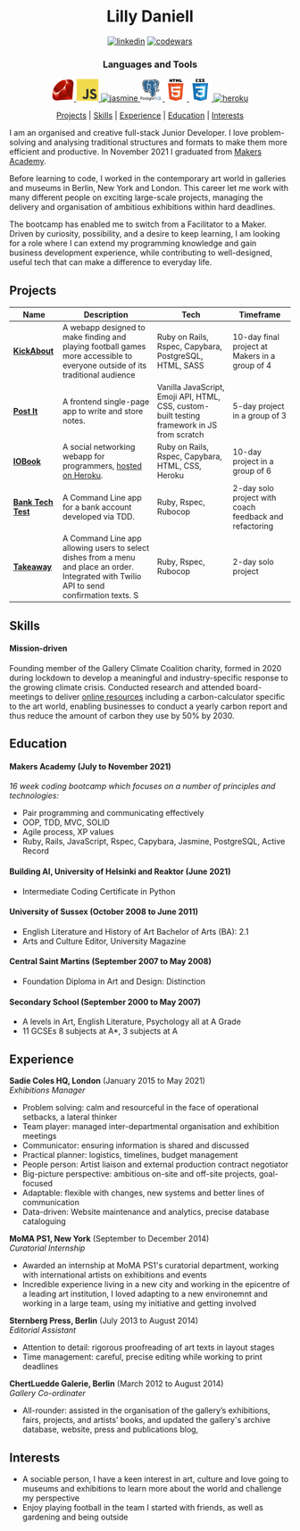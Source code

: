 <h1 align="center">Lilly Daniell</h1>
<p align="center"> <a href="https://www.linkedin.com/in/lilly-daniell-62bba152/" target="_blank" rel="noopener noreferrer"> <img src="https://cdn.jsdelivr.net/npm/simple-icons@3.0.1/icons/linkedin.svg" alt="linkedin" height="40" width="40"/></a>
<a href="https://www.codewars.com/users/lildann" target="_blank" rel="noopener noreferrer"> <img src="http://www.softlab.ntua.gr/~nickie/images/logo/codewars.png" alt="codewars" height="40" width="40"/></a></p>

<h3 align="center">Languages and Tools</h3>
<p align="center"> <a href="https://www.ruby-lang.org/en/" target="_blank"> <img src="https://raw.githubusercontent.com/devicons/devicon/master/icons/ruby/ruby-original.svg" alt="ruby" width="40" height="40"/> </a>
<a href="https://developer.mozilla.org/en-US/docs/Web/JavaScript" target="_blank"> <img src="https://raw.githubusercontent.com/devicons/devicon/master/icons/javascript/javascript-original.svg" alt="javascript" width="40" height="40"/> </a> 
<a href="https://jasmine.github.io/" target="_blank"> <img src="https://www.vectorlogo.zone/logos/jasmine/jasmine-icon.svg" alt="jasmine" width="40" height="40"/> </a>
<a href="https://www.postgresql.org" target="_blank"> <img src="https://raw.githubusercontent.com/devicons/devicon/master/icons/postgresql/postgresql-original-wordmark.svg" alt="postgresql" width="40" height="40"/> </a> 
<a href="https://developer.mozilla.org/en-US/docs/Glossary/HTML" target="_blank"> <img src="https://raw.githubusercontent.com/devicons/devicon/master/icons/html5/html5-original-wordmark.svg" alt="html5" width="40" height="40"/> </a> 
<a href="https://www.w3schools.com/css/" target="_blank"> <img src="https://raw.githubusercontent.com/devicons/devicon/master/icons/css3/css3-original-wordmark.svg" alt="css3" width="40" height="40"/> </a> 
<a href="https://heroku.com" target="_blank"> <img src="https://www.vectorlogo.zone/logos/heroku/heroku-icon.svg" alt="heroku" width="40" height="40"/></a></p>

<div align="center">

[Projects](#projects) |
[Skills](#skills) |
[Experience](#experience) |
[Education](#education) |
[Interests](#interests)

</div>

I am an organised and creative full-stack Junior Developer. I love problem-solving and analysing traditional structures and formats to make them more efficient and productive. In November 2021 I graduated from [Makers Academy](#projects).

Before learning to code, I worked in the contemporary art world in galleries and museums in Berlin, New York and London. This career let me work with many different people on exciting large-scale projects, managing the delivery and organisation of ambitious exhibitions within hard deadlines. 

The bootcamp has enabled me to switch from a Facilitator to a Maker. Driven by curiosity, possibility, and a desire to keep learning, I am looking for a role where I can extend my programming knowledge and gain business development experience, while contributing to well-designed, useful tech that can make a difference to everyday life.


## Projects

| Name                         | Description       | Tech              | Timeframe |
| ---------------------------- | ----------------- | ----------------- | ----------|
| **[KickAbout](https://github.com/lildann/kickabout)** | A webapp designed to make finding and playing football games more accessible to everyone outside of its traditional audience | Ruby on Rails, Rspec, Capybara, PostgreSQL, HTML, SASS| 10-day final project at Makers in a group of 4|
| **[Post It](https://lildann.github.io/notes_app/)** | A frontend single-page app to write and store notes. | Vanilla JavaScript, Emoji API, HTML, CSS, custom-built testing framework in JS from scratch | 5-day project in a group of 3 |
| **[IOBook](https://github.com/lildann/iobook)** | A social networking webapp for programmers, [hosted on Heroku](https://iobook.herokuapp.com/). | Ruby on Rails, Rspec, Capybara, HTML, CSS, Heroku | 10-day project in a group of 6 |
| **[Bank Tech Test](https://github.com/lildann/bank-tech-test)** | A Command Line app for a bank account developed via TDD. | Ruby, Rspec, Rubocop | 2-day solo project with coach feedback and refactoring |
| **[Takeaway](https://github.com/lildann/takeaway-challenge)**| A Command Line app allowing users to select dishes from a menu and place an order. Integrated with Twilio API to send confirmation texts. S| Ruby, Rspec, Rubocop | 2-day solo project |


## Skills

#### Mission-driven 
Founding member of the Gallery Climate Coalition charity, formed in 2020 during lockdown to develop a meaningful and industry-specific response to the growing climate crisis. Conducted research and attended board-meetings to deliver [online resources](https://galleryclimatecoalition.org/) including a carbon-calculator specific to the art world, enabling businesses to conduct a yearly carbon report and thus reduce the amount of carbon they use by 50% by 2030. 


## Education

#### Makers Academy (July to November 2021)

*16 week coding bootcamp which focuses on a number of principles and technologies:*
- Pair programming and communicating effectively 
- OOP, TDD, MVC, SOLID
- Agile process, XP values
- Ruby, Rails, JavaScript, Rspec, Capybara, Jasmine, PostgreSQL, Active Record


#### Building AI, University of Helsinki and Reaktor (June 2021)

- Intermediate Coding Certificate in Python


#### University of Sussex (October 2008 to June 2011)

- English Literature and History of Art Bachelor of Arts (BA): 2.1
- Arts and Culture Editor, University Magazine


#### Central Saint Martins (September 2007 to May 2008)

- Foundation Diploma in Art and Design: Distinction


#### Secondary School (September 2000 to May 2007)

- A levels in Art, English Literature, Psychology all at A Grade
- 11 GCSEs 8 subjects at A*, 3 subjects at A


## Experience

**Sadie Coles HQ, London** (January 2015 to May 2021)  
_Exhibitions Manager_

- Problem solving: calm and resourceful in the face of operational setbacks, a lateral thinker
- Team player: managed inter-departmental organisation and exhibition meetings
- Communicator: ensuring information is shared and discussed
- Practical planner: logistics, timelines, budget management
- People person: Artist liaison and external production contract negotiator
- Big-picture perspective: ambitious on-site and off-site projects, goal-focused 
- Adaptable: flexible with changes, new systems and better lines of communication 
- Data-driven: Website maintenance and analytics, precise database cataloguing

**MoMA PS1, New York** (September to December 2014)  
_Curatorial Internship_

- Awarded an internship at MoMA PS1's curatorial department, working with international artists on exhibitions and events 
- Incredible experience living in a new city and working in the epicentre of a leading art institution, I loved adapting to a new environemnt and working in a large team, using my initiative and getting involved

**Sternberg Press, Berlin** (July 2013 to August 2014)  
_Editorial Assistant_

- Attention to detail: rigorous proofreading of art texts in layout stages
- Time management: careful, precise editing while working to print deadlines

**ChertLuedde Galerie, Berlin** (March 2012 to August 2014)  
_Gallery Co-ordinater_

- All-rounder: assisted in the organisation of the gallery’s exhibitions, fairs, projects, and artists’ books, and updated the gallery's archive database, website, press and publications blog,


## Interests

* A sociable person, I have a keen interest in art, culture and love going to museums and exhibitions to learn more about the world and challenge my perspective
* Enjoy playing football in the team I started with friends, as well as gardening and being outside
